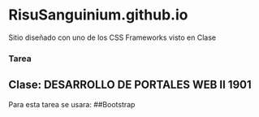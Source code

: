 # RisuSanguinium.github.io
Sitio diseñado con uno de los CSS Frameworks visto en Clase
### Tarea 
## Clase: DESARROLLO DE PORTALES WEB II 1901
Para esta tarea se usara:
##Bootstrap
